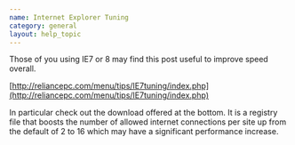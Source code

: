 ```yaml
---
name: Internet Explorer Tuning
category: general
layout: help_topic
---
```

Those of you using IE7 or 8 may find this post useful to improve speed overall.

[http://reliancepc.com/menu/tips/IE7tuning/index.php](http://reliancepc.com/menu/tips/IE7tuning/index.php)

In particular check out the download offered at the bottom. It is a registry file that boosts the number of allowed internet connections per site up from the default of 2 to 16 which may have a significant performance increase.